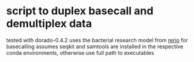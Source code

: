 # script to duplex basecall and demultiplex data

tested with dorado-0.4.2
uses the bacterial research model from [rerio](https://github.com/nanoporetech/rerio/tree/master/dorado_models) for basecalling
assumes seqkit and samtools are installed in the respective conda environments, otherwise use full path to executables

